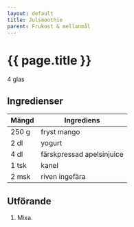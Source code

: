```yaml
---
layout: default
title: Julsmoothie
parent: Frukost & mellanmål
---
```


# {{ page.title }}

4 glas

## Ingredienser

Mängd|Ingrediens
------------ | -------------
250 g|fryst mango
2 dl|yogurt
4 dl|färskpressad apelsinjuice
1 tsk|kanel
2 msk|riven ingefära

## Utförande
1. Mixa.